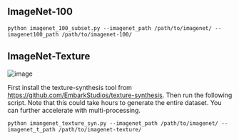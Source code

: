 
## ImageNet-100

```
python imagenet_100_subset.py --imagenet_path /path/to/imagenet/ --imagenet100_path /path/to/imagenet-100/
```

## ImageNet-Texture

![image](https://user-images.githubusercontent.com/22885450/137448411-79e98f26-4d74-4bc1-a4cc-908899f11257.png)


First install the texture-synthesis tool from https://github.com/EmbarkStudios/texture-synthesis. Then run the following script. Note that this could take hours to generate the entire dataset. You can further accelerate with multi-processing.

``
python imangenet_texture_syn.py --imagenet_path /path/to/imagenet/ --imagenet_t_path /path/to/imagenet-texture/
``

